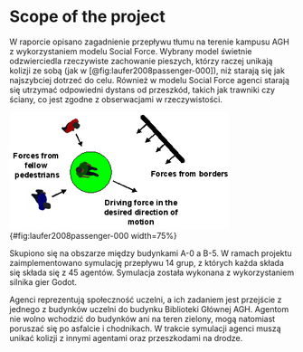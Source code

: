# Scope of the project

W raporcie opisano zagadnienie przepływu tłumu na terenie kampusu AGH z wykorzystaniem modelu Social Force. Wybrany model świetnie odzwierciedla rzeczywiste zachowanie pieszych, którzy raczej unikają kolizji ze sobą (jak w [@fig:laufer2008passenger-000]), niż starają się jak najszybciej dotrzeć do celu. Również w modelu Social Force agenci starają się utrzymać odpowiedni dystans od przeszkód, takich jak trawniki czy ściany, co jest zgodne z obserwacjami w rzeczywistości.

![Attributes of the Social Force Model [@laufer2008passenger]](images/laufer2008passenger-000.png){#fig:laufer2008passenger-000 width=75%}

Skupiono się na obszarze między budynkami A-0 a B-5. W ramach projektu zaimplementowano symulację przepływu 14 grup, z których każda składa się składa się z 45 agentów. Symulacja została wykonana z wykorzystaniem silnika gier Godot.

Agenci reprezentują społeczność uczelni, a ich zadaniem jest przejście z jednego z budynków uczelni do budynku Biblioteki Głównej AGH. Agentom nie wolno wchodzić do budynków ani na teren zielony, mogą natomiast poruszać się po asfalcie i chodnikach. W trakcie symulacji agenci muszą unikać kolizji z innymi agentami oraz przeszkodami na drodze.
